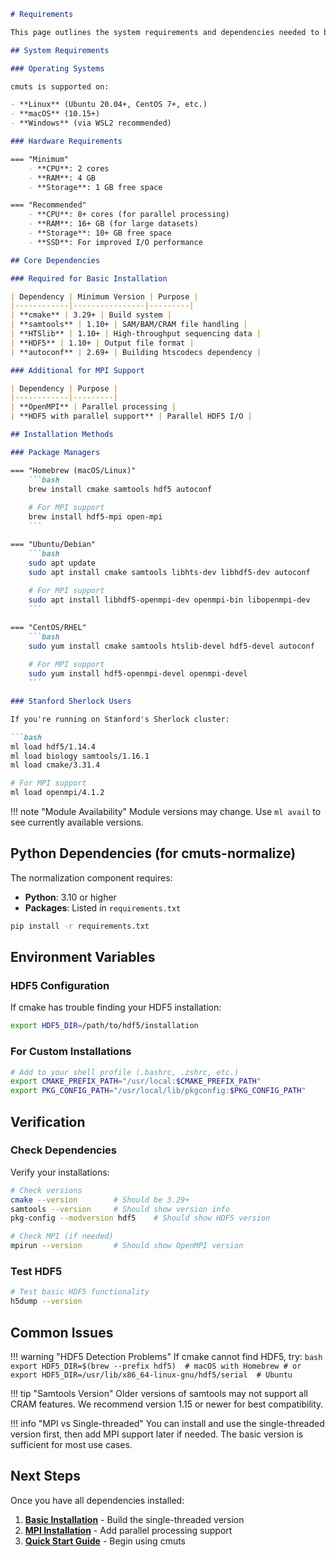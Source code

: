 ```markdown
# Requirements

This page outlines the system requirements and dependencies needed to build and run cmuts.

## System Requirements

### Operating Systems

cmuts is supported on:

- **Linux** (Ubuntu 20.04+, CentOS 7+, etc.)
- **macOS** (10.15+)
- **Windows** (via WSL2 recommended)

### Hardware Requirements

=== "Minimum"
    - **CPU**: 2 cores
    - **RAM**: 4 GB
    - **Storage**: 1 GB free space

=== "Recommended"
    - **CPU**: 8+ cores (for parallel processing)
    - **RAM**: 16+ GB (for large datasets)
    - **Storage**: 10+ GB free space
    - **SSD**: For improved I/O performance

## Core Dependencies

### Required for Basic Installation

| Dependency | Minimum Version | Purpose |
|------------|----------------|---------|
| **cmake** | 3.29+ | Build system |
| **samtools** | 1.10+ | SAM/BAM/CRAM file handling |
| **HTSlib** | 1.10+ | High-throughput sequencing data |
| **HDF5** | 1.10+ | Output file format |
| **autoconf** | 2.69+ | Building htscodecs dependency |

### Additional for MPI Support

| Dependency | Purpose |
|------------|---------|
| **OpenMPI** | Parallel processing |
| **HDF5 with parallel support** | Parallel HDF5 I/O |

## Installation Methods

### Package Managers

=== "Homebrew (macOS/Linux)"
    ```bash
    brew install cmake samtools hdf5 autoconf
    
    # For MPI support
    brew install hdf5-mpi open-mpi
    ```

=== "Ubuntu/Debian"
    ```bash
    sudo apt update
    sudo apt install cmake samtools libhts-dev libhdf5-dev autoconf
    
    # For MPI support
    sudo apt install libhdf5-openmpi-dev openmpi-bin libopenmpi-dev
    ```

=== "CentOS/RHEL"
    ```bash
    sudo yum install cmake samtools htslib-devel hdf5-devel autoconf
    
    # For MPI support  
    sudo yum install hdf5-openmpi-devel openmpi-devel
    ```

### Stanford Sherlock Users

If you're running on Stanford's Sherlock cluster:

```bash
ml load hdf5/1.14.4
ml load biology samtools/1.16.1  
ml load cmake/3.31.4

# For MPI support
ml load openmpi/4.1.2
```

!!! note "Module Availability"
    Module versions may change. Use `ml avail` to see currently available versions.

## Python Dependencies (for cmuts-normalize)

The normalization component requires:

- **Python**: 3.10 or higher
- **Packages**: Listed in `requirements.txt`

```bash
pip install -r requirements.txt
```

## Environment Variables

### HDF5 Configuration

If cmake has trouble finding your HDF5 installation:

```bash
export HDF5_DIR=/path/to/hdf5/installation
```

### For Custom Installations

```bash
# Add to your shell profile (.bashrc, .zshrc, etc.)
export CMAKE_PREFIX_PATH="/usr/local:$CMAKE_PREFIX_PATH"
export PKG_CONFIG_PATH="/usr/local/lib/pkgconfig:$PKG_CONFIG_PATH"
```

## Verification

### Check Dependencies

Verify your installations:

```bash
# Check versions
cmake --version        # Should be 3.29+
samtools --version     # Should show version info
pkg-config --modversion hdf5    # Should show HDF5 version

# Check MPI (if needed)
mpirun --version       # Should show OpenMPI version
```

### Test HDF5

```bash
# Test basic HDF5 functionality
h5dump --version
```

## Common Issues

!!! warning "HDF5 Detection Problems"
    If cmake cannot find HDF5, try:
    ```bash
    export HDF5_DIR=$(brew --prefix hdf5)  # macOS with Homebrew
    # or
    export HDF5_DIR=/usr/lib/x86_64-linux-gnu/hdf5/serial  # Ubuntu
    ```

!!! tip "Samtools Version"
    Older versions of samtools may not support all CRAM features. We recommend version 1.15 or newer for best compatibility.

!!! info "MPI vs Single-threaded"
    You can install and use the single-threaded version first, then add MPI support later if needed. The basic version is sufficient for most use cases.

## Next Steps

Once you have all dependencies installed:

1. **[Basic Installation](basic-installation.md)** - Build the single-threaded version
2. **[MPI Installation](mpi-installation.md)** - Add parallel processing support
3. **[Quick Start Guide](../usage/quick-start.md)** - Begin using cmuts
